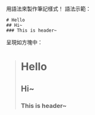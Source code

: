 用語法來製作筆記樣式！
語法示範：
```
# Hello
## Hi~
### This is header~
```
呈現如方塊中：
># Hello
>## Hi~
>### This is header~